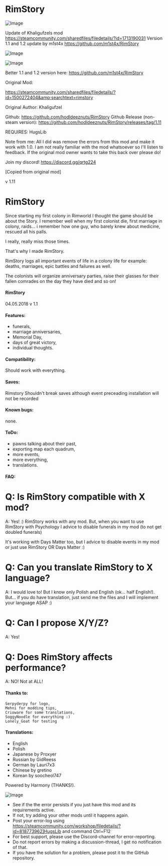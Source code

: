 # RimStory

![Image](https://i.imgur.com/buuPQel.png)

Update of Khaligufzels mod
https://steamcommunity.com/sharedfiles/filedetails/?id=1713190031
Version 1.1 and 1.2 update by m1st4x
https://github.com/m1st4x/RimStory

![Image](https://i.imgur.com/pufA0kM.png)

	
![Image](https://i.imgur.com/Z4GOv8H.png)

Better 1.1 and 1.2 version here:
https://github.com/m1st4x/RimStory

Original Mod:

https://steamcommunity.com/sharedfiles/filedetails/?id=1500272404&amp;searchtext=rimstory


Original Author: Khaligufzel

Github: https://github.com/hodldeeznuts/RimStory
Github Release (non-steam version): https://github.com/hodldeeznuts/RimStory/releases/tag/1.11

REQUIRES: HugsLib


Note from me: All I did was remove the errors from this mod and make it work with 1.0. I am not really familiar with the mod whatsoever so I'll listen to feedback. If the original mod owner wants to take this back over please do!

Join my discord! https://discord.gg/qrtg224

[Copied from original mod]

 v 1.11

# RimStory

Since starting my first colony in Rimworld I thought the game should be about the Story.
I remember well when my first colonist die, first marriage in colony, raids... i remember how one guy, who barely knew about medicine, rescued all his palls.

I really, really miss those times.

That's why I made RimStory.

RimStory logs all important events of life in a colony life for example: deaths, marriages, epic battles and failures as well.

The colonists will organize anniversary parties, raise their glasses for their fallen comrades on the day they have died and so on!

#### RimStory 
 04.05.2018 v 1.1

#### Features:

- funerals,
- marriage anniversaries,
- Memorial Day,
- days of great victory,
- individual thoughts.


#### Compatibility:

Should work with everything.


#### Saves:

Rimstory Shouldn't break saves although event preceading installation will not be recorded

#### Known bugs:
none.

#### ToDo:
- pawns talking about their past,
- exporting map each quadrum,
- more events,
- more everything,
- translations.

#### FAQ:

# Q: Is RimStory compatible with X mod?
A: Yes! :) RimStory works with any mod. But, when you want to use RimStory with Psychology I advice to disable funerals in my mod (to not get doubled funerals)

It's working with Days Matter too, but I advice to disable events in my mod or just use RimStory OR Days Matter :)

# Q: Can you translate RimStory to X language?
A: I would love to! But I know only Polish and English (ok... half English!). But... if you do have translation, just send me the files and I will implement your language ASAP :)

# Q: Can I propose X/Y/Z?
A: Yes!

# Q: Does RimStory affects performance?
A: NO! Not at ALL!

#### Thanks to:

	Serpyderpy for logo,
	Mehni for modding tips,
	Crioware for some translations, 
	SoggyNoodle for everything :)
	Lonely_Goat for testing
	
#### Translations:
- English
- Polish
- Japanese by Proxyer
- Russian by GidReess
- German by Lauri7x3
- Chinese by gretino
- Korean by soocheol747

	
Powered by Harmony (THANKS!).

![Image](https://i.imgur.com/PwoNOj4.png)



-  See if the the error persists if you just have this mod and its requirements active.
-  If not, try adding your other mods until it happens again.
-  Post your error-log using https://steamcommunity.com/workshop/filedetails/?id=818773962]HugsLib and command Ctrl+F12
-  For best support, please use the Discord-channel for error-reporting.
-  Do not report errors by making a discussion-thread, I get no notification of that.
-  If you have the solution for a problem, please post it to the GitHub repository.



